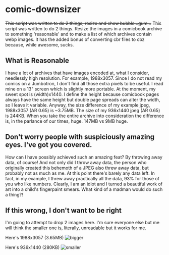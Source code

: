 # comic-downsizer
~~This script was written to do 2 things, resize and chew bubble...gum...~~
This script was written to do 2 things.  Resize the images in a comicbook archive to something 'reasonable' and to make a list of which archives contain webp images.
It has the added bonus of converting cbr files to cbz because, while awesome, sucks.

## What is Reasonable
I have a lot of archives that have images encoded at, what I consider, needlessly high resolution.  For example, 1988x3057.  Since I do not read my comics on a Jumbotron, I don't find all those extra pixels to be useful.  I read mine on a 13" screen which is slightly more portable.
At the moment, my sweet spot is (width)x1440.  I define the height because comicbook pages always have the same height but double page spreads can alter the width, so I leave it variable.  Anyway, the size difference of my example jpeg, 1988x3057 (AR 0.65) is ~3.75MB.  The size of my 936x1440 jpeg (AR 0.65) is 244KB.  When you take the entire archive into consideration the difference is, in the parlance of our times, huge.  147MB vs 9MB huge.

## Don't worry people with suspiciously amazing eyes.  I've got you covered.
How can I have possibly achieved such an amazing feat?  By throwing away data, of course!  And not only did I throw away data, the person who originally created this behemoth of a JPEG also threw away data, but probably not as much as me.  At this point there's barely any data left.  In fact, in my example, I threw away practically all the data, 93% for those of you who like numbers.
Clearly, I am an idiot and I turned a beautiful work of art into a child's fingerpaint smears.  What kind of a madman would do such a thing?!

## If this wrong, I don't want to be right
I'm going to attempt to drop 2 images here.  I'm sure everyone else but me will think the smaller one is, literally, unreadable but it works for me.

Here's 1988x3057 (3.65MB)
![bigger](https://github.com/drose-github/comic-downsizer/assets/49666906/4901b4ed-86cc-482e-88da-b5af41050ec2)

Here's 936x1440 (280KB)
![smaller](https://github.com/drose-github/comic-downsizer/assets/49666906/2cabbc89-913b-4733-8bc2-2fc940ab2a22)


